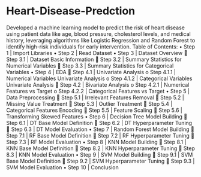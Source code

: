 # Heart-Disease-Predction
Developed a machine learning model to predict the risk of heart disease using patient data like age, blood  pressure, cholesterol levels, and medical history, leveraging algorithms like Logistic Regression and  Random Forest to identify high-risk individuals for early intervention.
Table of Contents:
•	Step 1 | Import Libraries
•	Step 2 | Read Dataset
•	Step 3 | Dataset Overview
	Step 3.1 | Dataset Basic Information
	Step 3.2 | Summary Statistics for Numerical Variables
	Step 3.3 | Summary Statistics for Categorical Variables
•	Step 4 | EDA
	Step 4.1 | Univariate Analysis
o	Step 4.1.1 | Numerical Variables Univariate Analysis
o	Step 4.1.2 | Categorical Variables Univariate Analysis
	Step 4.2 | Bivariate Analysis
o	Step 4.2.1 | Numerical Features vs Target
o	Step 4.2.2 | Categorical Features vs Target
•	Step 5 | Data Preprocessing
	Step 5.1 | Irrelevant Features Removal
	Step 5.2 | Missing Value Treatment
	Step 5.3 | Outlier Treatment
	Step 5.4 | Categorical Features Encoding
	Step 5.5 | Feature Scaling
	Step 5.6 | Transforming Skewed Features
•	Step 6 | Decision Tree Model Building
	Step 6.1 | DT Base Model Definition
	Step 6.2 | DT Hyperparameter Tuning
	Step 6.3 | DT Model Evaluation
•	Step 7 | Random Forest Model Building
	Step 7.1 | RF Base Model Definition
	Step 7.2 | RF Hyperparameter Tuning
	Step 7.3 | RF Model Evaluation
•	Step 8 | KNN Model Building
	Step 8.1 | KNN Base Model Definition
	Step 8.2 | KNN Hyperparameter Tuning
	Step 8.3 | KNN Model Evaluation
•	Step 9 | SVM Model Building
	Step 9.1 | SVM Base Model Definition
	Step 9.2 | SVM Hyperparameter Tuning
	Step 9.3 | SVM Model Evaluation
•	Step 10 | Conclusion
